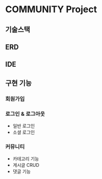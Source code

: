 # COMMUNITY Project

## 기술스택

## ERD

## IDE

## 구현 기능
### 회원가입
### 로그인 & 로그아웃
- 일반 로그인
- 소셜 로그인
### 커뮤니티
- 카테고리 기능
- 게시글 CRUD
- 댓글 기능
